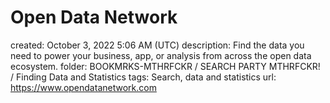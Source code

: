 # Open Data Network

created: October 3, 2022 5:06 AM (UTC)
description: Find the data you need to power your business, app, or analysis from across the open data ecosystem.
folder: BOOKMRKS-MTHRFCKR / SEARCH PARTY MTHRFCKR! / Finding Data and Statistics
tags: Search, data and statistics
url: https://www.opendatanetwork.com